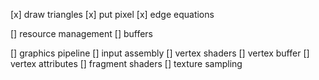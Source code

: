 [x] draw triangles
  [x] put pixel
  [x] edge equations

[] resource management
    [] buffers


[] graphics pipeline
    [] input assembly
    [] vertex shaders
        [] vertex buffer
        [] vertex attributes
    [] fragment shaders
        [] texture sampling


